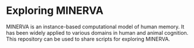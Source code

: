 # Exploring MINERVA

MINERVA is an instance-based computational model of human memory. It has been widely applied to various domains in human and animal cognition. This repository can be used to share scripts for exploring MINERVA.